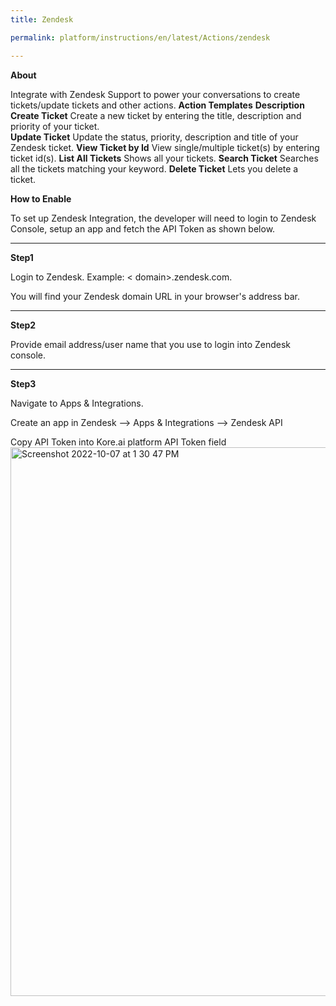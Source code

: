 ```yaml
---
title: Zendesk

permalink: platform/instructions/en/latest/Actions/zendesk

---
```


<container>

**About**

Integrate with Zendesk Support to power your conversations to create tickets/update tickets and other actions.
  **Action Templates**      **Description**
    **Create Ticket**         Create a new ticket by entering the title, description and priority of your ticket.   
    **Update Ticket**         Update the status, priority, description and title of your Zendesk ticket.
    **View Ticket by Id**     View single/multiple ticket(s) by entering ticket id(s).
    **List All Tickets**      Shows all your tickets.
    **Search Ticket**         Searches all the tickets matching your keyword.
    **Delete Ticket**         Lets you delete a ticket.

</container>

<container>

**How to Enable**

To set up Zendesk Integration, the developer will need to login to Zendesk Console, setup an app and fetch the API Token as shown below.
- - -

**Step1**

  Login to Zendesk. Example: < domain>.zendesk.com.
  
  You will find your Zendesk domain URL in your browser's address bar. 
- - -
  
  **Step2**

  Provide email address/user name that you use to login into Zendesk console.
- - -

**Step3**

Navigate to Apps & Integrations.

  Create an app in Zendesk --> Apps & Integrations --> Zendesk API
  
  Copy API Token into Kore.ai platform API Token field
  <img width="878" alt="Screenshot 2022-10-07 at 1 30 47 PM" src="https://user-images.githubusercontent.com/105059896/194517725-76543d9a-4ed0-4b0a-b8ef-467044c4ef48.png">

</container>
